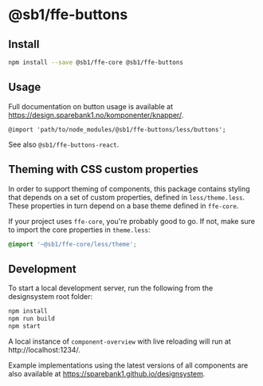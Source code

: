 # @sb1/ffe-buttons

## Install

```bash
npm install --save @sb1/ffe-core @sb1/ffe-buttons
```

## Usage

Full documentation on button usage is available at https://design.sparebank1.no/komponenter/knapper/.

```less
@import 'path/to/node_modules/@sb1/ffe-buttons/less/buttons';
```

See also `@sb1/ffe-buttons-react`.

## Theming with CSS custom properties

In order to support theming of components, this package contains styling that depends on a set of custom properties, defined in `less/theme.less`. These properties in turn depend on a base theme defined in `ffe-core`.

If your project uses `ffe-core`, you're probably good to go. If not, make sure to import the core properties in `theme.less`:

```css
@import '~@sb1/ffe-core/less/theme';
```

## Development

To start a local development server, run the following from the designsystem root folder:

```bash
npm install
npm run build
npm start
```

A local instance of `component-overview` with live reloading will run at http://localhost:1234/.

Example implementations using the latest versions of all components are also available at https://sparebank1.github.io/designsystem.

